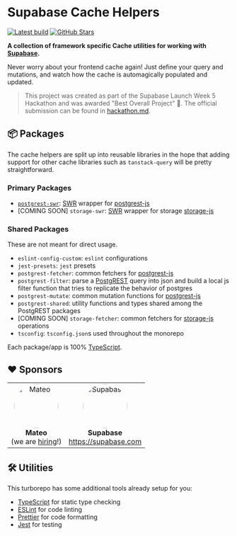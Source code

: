 # Supabase Cache Helpers

<a href="https://github.com/psteinroe/supabase-cache-helpers/actions/workflows/ci.yml"><img src="https://github.com/psteinroe/supabase-cache-helpers/actions/workflows/ci.yml/badge.svg?branch=main" alt="Latest build" target="\_parent"></a>
<a href="https://github.com/psteinroe/supabase-cache-helpers"><img src="https://img.shields.io/github/stars/psteinroe/supabase-cache-helpers.svg?style=social&amp;label=Star" alt="GitHub Stars" target="\_parent"></a>

 **A collection of framework specific Cache utilities for working with <a href="https://supabase.com" alt="Supabase" target="\_parent">Supabase</a>.**

Never worry about your frontend cache again! Just define your query and mutations, and watch how the cache is automagically populated and updated.

> This project was created as part of the Supabase Launch Week 5 Hackathon and was awarded "Best Overall Project" 🥇. The official submission can be found in [hackathon.md](./hackathon.md).

## 📦 Packages
The cache helpers are split up into reusable libraries in the hope that adding support for other cache libraries such as `tanstack-query` will be pretty straightforward.

### Primary Packages
  - [`postgrest-swr`](./packages/postgrest-swr/README.md): [SWR](https://swr.vercel.app) wrapper for [postgrest-js](https://github.com/supabase/postgrest-js)
  - [COMING SOON] `storage-swr`: [SWR](https://swr.vercel.app) wrapper for storage [storage-js](https://github.com/supabase/storage-js)

### Shared Packages
These are not meant for direct usage.
  - `eslint-config-custom`: `eslint` configurations
  - `jest-presets`: `jest` presets
  - `postgrest-fetcher`: common fetchers for [postgrest-js](https://github.com/supabase/postgrest-js)
  - `postgrest-filter`: parse a [PostgREST](https://postgrest.org/en/stable/) query into json and build a local js filter function that tries to replicate the behavior of postgres
  - `postgrest-mutate`: common mutation functions for [postgrest-js](https://github.com/supabase/postgrest-js)
  - `postgrest-shared`: utility functions and types shared among the PostgREST packages
  - [COMING SOON] `storage-fetcher`: common fetchers for [storage-js](https://github.com/supabase/storage-js) operations
  - `tsconfig`: `tsconfig.json`s used throughout the monorepo

Each package/app is 100% [TypeScript](https://www.typescriptlang.org/).

## ❤️ Sponsors
<table>
  <tr>
    <td align="center">
      <a href="https://hellomateo.de">
        <img src="https://avatars.githubusercontent.com/u/72967210?s=200&v=4" style="width:100px;border-radius:50%" alt="Mateo" />
      </a>
      <br />
      <b>Mateo</b>
      <br />
      (we are <a href="https://join.com/companies/mateoestate/5588976-senior-frontend-developer">hiring</a>!)
    </td>
     <td align="center">
      <a href="https://supabase.com/">
        <img src="https://avatars.githubusercontent.com/u/54469796?s=200&v=4" style="width:100px;border-radius:50%" " alt="Supabase" />
      </a>
      <br />
      <b>Supabase</b>
      <br />
      <a href="https://supabase.com">https://supabase.com</a>
      <br />
    </td>
  </tr>
</table>

## 🛠 Utilities

This turborepo has some additional tools already setup for you:

- [TypeScript](https://www.typescriptlang.org/) for static type checking
- [ESLint](https://eslint.org/) for code linting
- [Prettier](https://prettier.io) for code formatting
- [Jest](https://jestjs.io) for testing
